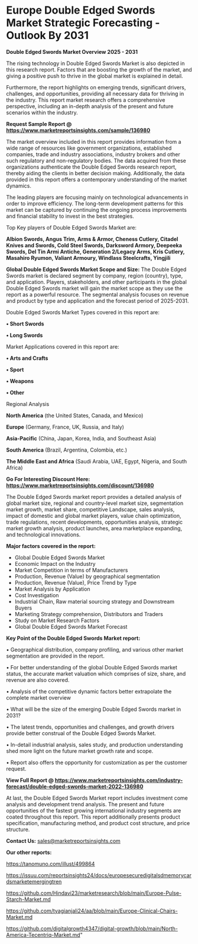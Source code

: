  # Europe Double Edged Swords Market Strategic Forecasting - Outlook By 2031

<Strong> Double Edged Swords Market Overview 2025 - 2031</strong>

The rising technology in Double Edged Swords Market is also depicted in this research report. Factors that are boosting the growth of the market, and giving a positive push to thrive in the global market is explained in detail.

Furthermore, the report highlights on emerging trends, significant drivers, challenges, and opportunities, providing all necessary data for thriving in the industry. This report market research offers a comprehensive perspective, including an in-depth analysis of the present and future scenarios within the industry.

<strong>Request Sample Report @ <a href=https://www.marketreportsinsights.com/sample/136980>https://www.marketreportsinsights.com/sample/136980</a></strong>

The market overview included in this report provides information from a wide range of resources like government organizations, established companies, trade and industry associations, industry brokers and other such regulatory and non-regulatory bodies. The data acquired from these organizations authenticate the Double Edged Swords research report, thereby aiding the clients in better decision making. Additionally, the data provided in this report offers a contemporary understanding of the market dynamics.

The leading players are focusing mainly on technological advancements in order to improve efficiency. The long-term development patterns for this market can be captured by continuing the ongoing process improvements and financial stability to invest in the best strategies.

Top Key players of Double Edged Swords Market are:

<strong>Albion Swords, Angus Trim, Arms & Armor, Cheness Cutlery, Citadel Knives and Swords, Cold Steel Swords, Darksword Armory, Deepeeka Swords, Del Tin Armi Antiche, Generation 2/Legacy Arms, Kris Cutlery, Masahiro Ryumon, Valiant Armoury, Windlass Steelcrafts, Yingjili</strong>

<strong><b>Global Double Edged Swords Market Scope and Size:</b></strong>
The Double Edged Swords market is declared segment by company, region (country), type, and application. Players, stakeholders, and other participants in the global Double Edged Swords market will gain the market scope as they use the report as a powerful resource. The segmental analysis focuses on revenue and product by type and application and the forecast period of 2025-2031.

Double Edged Swords Market Types covered in this report are:

<strong>• Short Swords

• Long Swords</strong>

Market Applications covered in this report are:

<strong>• Arts and Crafts

• Sport

• Weapons

• Other</strong> 

Regional Analysis

<strong>North America</strong> (the United States, Canada, and Mexico)

<strong>Europe</strong> (Germany, France, UK, Russia, and Italy)

<strong>Asia-Pacific</strong> (China, Japan, Korea, India, and Southeast Asia)

<strong>South America</strong> (Brazil, Argentina, Colombia, etc.)

<strong>The Middle East and Africa</strong> (Saudi Arabia, UAE, Egypt, Nigeria, and South Africa)

<strong>Go For Interesting Discount Here: <a href=https://www.marketreportsinsights.com/discount/136980>https://www.marketreportsinsights.com/discount/136980</a></strong>

The Double Edged Swords market report provides a detailed analysis of global market size, regional and country-level market size, segmentation market growth, market share, competitive Landscape, sales analysis, impact of domestic and global market players, value chain optimization, trade regulations, recent developments, opportunities analysis, strategic market growth analysis, product launches, area marketplace expanding, and technological innovations.

<strong><b>Major factors covered in the report:</b></strong>
<ul>
  <li>Global Double Edged Swords Market </li>
  <li>Economic Impact on the Industry</li>
  <li>Market Competition in terms of Manufacturers</li>
  <li>Production, Revenue (Value) by geographical segmentation</li>
  <li>Production, Revenue (Value), Price Trend by Type</li>
  <li>Market Analysis by Application</li>
  <li>Cost Investigation</li>
  <li>Industrial Chain, Raw material sourcing strategy and Downstream Buyers</li>
  <li>Marketing Strategy comprehension, Distributors and Traders</li>
  <li>Study on Market Research Factors</li>
  <li>Global Double Edged Swords Market Forecast</li>
</ul>

<strong><b>Key Point of the Double Edged Swords Market report:</b></strong>

• Geographical distribution, company profiling, and various other market segmentation are provided in the report.

• For better understanding of the global Double Edged Swords market status, the accurate market valuation which comprises of size, share, and revenue are also covered.

• Analysis of the competitive dynamic factors better extrapolate the complete market overview

• What will be the size of the emerging Double Edged Swords market in 2031?

• The latest trends, opportunities and challenges, and growth drivers provide better construal of the Double Edged Swords Market.

• In-detail industrial analysis, sales study, and production understanding shed more light on the future market growth rate and scope.

• Report also offers the opportunity for customization as per the customer request.

<strong><b>View Full Report @ <a href=https://www.marketreportsinsights.com/industry-forecast/double-edged-swords-market-2022-136980>https://www.marketreportsinsights.com/industry-forecast/double-edged-swords-market-2022-136980</a></b></strong>


At last, the Double Edged Swords Market report includes investment come analysis and development trend analysis. The present and future opportunities of the fastest growing international industry segments are coated throughout this report. This report additionally presents product specification, manufacturing method, and product cost structure, and price structure.

<strong>Contact Us:</strong>
sales@marketreportsinsights.com

<strong>Our other reports:</strong>

<a href=https://tanomuno.com/illust/499864>https://tanomuno.com/illust/499864</a>

<a href=https://issuu.com/reportsinsights24/docs/europesecuredigitalsdmemorycardsmarketemergingtren>https://issuu.com/reportsinsights24/docs/europesecuredigitalsdmemorycardsmarketemergingtren</a>

<a href=https://github.com/Hindavi23/marketresearch/blob/main/Europe-Pulse-Starch-Market.md>https://github.com/Hindavi23/marketresearch/blob/main/Europe-Pulse-Starch-Market.md</a>

<a href=https://github.com/tyagianjali24/aa/blob/main/Europe-Clinical-Chairs-Market.md>https://github.com/tyagianjali24/aa/blob/main/Europe-Clinical-Chairs-Market.md</a>

<a href=https://github.com/digitalgrowth4347/digital-growth/blob/main/North-America-Tecentriq-Market.md>https://github.com/digitalgrowth4347/digital-growth/blob/main/North-America-Tecentriq-Market.md</a>"
